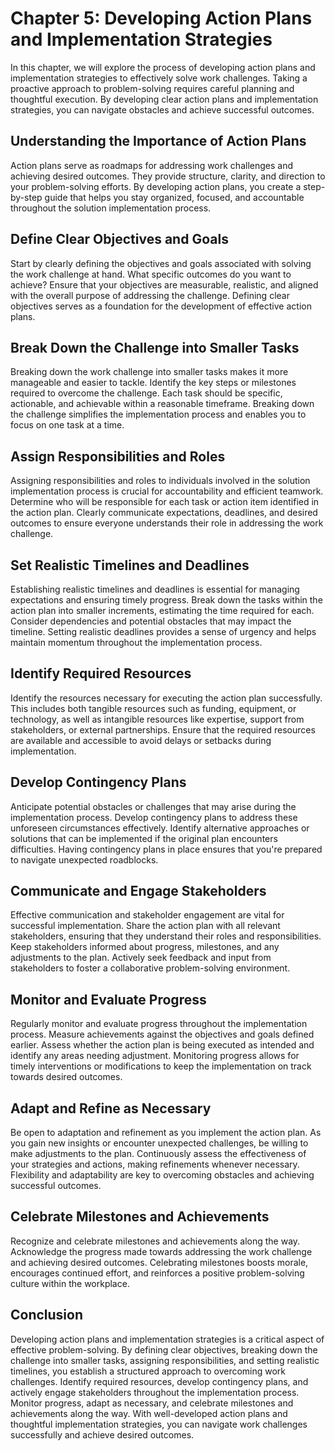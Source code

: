 Chapter 5: Developing Action Plans and Implementation Strategies
================================================================

In this chapter, we will explore the process of developing action plans and implementation strategies to effectively solve work challenges. Taking a proactive approach to problem-solving requires careful planning and thoughtful execution. By developing clear action plans and implementation strategies, you can navigate obstacles and achieve successful outcomes.

Understanding the Importance of Action Plans
--------------------------------------------

Action plans serve as roadmaps for addressing work challenges and achieving desired outcomes. They provide structure, clarity, and direction to your problem-solving efforts. By developing action plans, you create a step-by-step guide that helps you stay organized, focused, and accountable throughout the solution implementation process.

Define Clear Objectives and Goals
---------------------------------

Start by clearly defining the objectives and goals associated with solving the work challenge at hand. What specific outcomes do you want to achieve? Ensure that your objectives are measurable, realistic, and aligned with the overall purpose of addressing the challenge. Defining clear objectives serves as a foundation for the development of effective action plans.

Break Down the Challenge into Smaller Tasks
-------------------------------------------

Breaking down the work challenge into smaller tasks makes it more manageable and easier to tackle. Identify the key steps or milestones required to overcome the challenge. Each task should be specific, actionable, and achievable within a reasonable timeframe. Breaking down the challenge simplifies the implementation process and enables you to focus on one task at a time.

Assign Responsibilities and Roles
---------------------------------

Assigning responsibilities and roles to individuals involved in the solution implementation process is crucial for accountability and efficient teamwork. Determine who will be responsible for each task or action item identified in the action plan. Clearly communicate expectations, deadlines, and desired outcomes to ensure everyone understands their role in addressing the work challenge.

Set Realistic Timelines and Deadlines
-------------------------------------

Establishing realistic timelines and deadlines is essential for managing expectations and ensuring timely progress. Break down the tasks within the action plan into smaller increments, estimating the time required for each. Consider dependencies and potential obstacles that may impact the timeline. Setting realistic deadlines provides a sense of urgency and helps maintain momentum throughout the implementation process.

Identify Required Resources
---------------------------

Identify the resources necessary for executing the action plan successfully. This includes both tangible resources such as funding, equipment, or technology, as well as intangible resources like expertise, support from stakeholders, or external partnerships. Ensure that the required resources are available and accessible to avoid delays or setbacks during implementation.

Develop Contingency Plans
-------------------------

Anticipate potential obstacles or challenges that may arise during the implementation process. Develop contingency plans to address these unforeseen circumstances effectively. Identify alternative approaches or solutions that can be implemented if the original plan encounters difficulties. Having contingency plans in place ensures that you're prepared to navigate unexpected roadblocks.

Communicate and Engage Stakeholders
-----------------------------------

Effective communication and stakeholder engagement are vital for successful implementation. Share the action plan with all relevant stakeholders, ensuring that they understand their roles and responsibilities. Keep stakeholders informed about progress, milestones, and any adjustments to the plan. Actively seek feedback and input from stakeholders to foster a collaborative problem-solving environment.

Monitor and Evaluate Progress
-----------------------------

Regularly monitor and evaluate progress throughout the implementation process. Measure achievements against the objectives and goals defined earlier. Assess whether the action plan is being executed as intended and identify any areas needing adjustment. Monitoring progress allows for timely interventions or modifications to keep the implementation on track towards desired outcomes.

Adapt and Refine as Necessary
-----------------------------

Be open to adaptation and refinement as you implement the action plan. As you gain new insights or encounter unexpected challenges, be willing to make adjustments to the plan. Continuously assess the effectiveness of your strategies and actions, making refinements whenever necessary. Flexibility and adaptability are key to overcoming obstacles and achieving successful outcomes.

Celebrate Milestones and Achievements
-------------------------------------

Recognize and celebrate milestones and achievements along the way. Acknowledge the progress made towards addressing the work challenge and achieving desired outcomes. Celebrating milestones boosts morale, encourages continued effort, and reinforces a positive problem-solving culture within the workplace.

Conclusion
----------

Developing action plans and implementation strategies is a critical aspect of effective problem-solving. By defining clear objectives, breaking down the challenge into smaller tasks, assigning responsibilities, and setting realistic timelines, you establish a structured approach to overcoming work challenges. Identify required resources, develop contingency plans, and actively engage stakeholders throughout the implementation process. Monitor progress, adapt as necessary, and celebrate milestones and achievements along the way. With well-developed action plans and thoughtful implementation strategies, you can navigate work challenges successfully and achieve desired outcomes.
